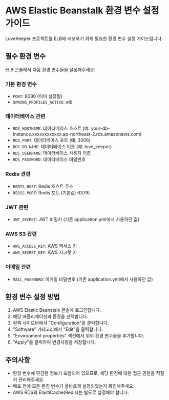 # AWS Elastic Beanstalk 환경 변수 설정 가이드

LoveKeeper 프로젝트를 ELB에 배포하기 위해 필요한 환경 변수 설정 가이드입니다.

## 필수 환경 변수

ELB 콘솔에서 다음 환경 변수들을 설정해주세요:

### 기본 환경 변수
- `PORT`: 8080 (이미 설정됨)
- `SPRING_PROFILES_ACTIVE`: elb

### 데이터베이스 관련
- `RDS_HOSTNAME`: 데이터베이스 호스트 (예: your-db-instance.xxxxxxxxxxxx.ap-northeast-2.rds.amazonaws.com)
- `RDS_PORT`: 데이터베이스 포트 (예: 3306)
- `RDS_DB_NAME`: 데이터베이스 이름 (예: love_keeper)
- `RDS_USERNAME`: 데이터베이스 사용자 이름
- `RDS_PASSWORD`: 데이터베이스 비밀번호

### Redis 관련
- `REDIS_HOST`: Redis 호스트 주소
- `REDIS_PORT`: Redis 포트 (기본값: 6379)

### JWT 관련
- `JWT_SECRET`: JWT 비밀키 (기존 application.yml에서 사용하던 값)

### AWS S3 관련
- `AWS_ACCESS_KEY`: AWS 액세스 키
- `AWS_SECRET_KEY`: AWS 시크릿 키

### 이메일 관련
- `MAIL_PASSWORD`: 이메일 비밀번호 (기존 application.yml에서 사용하던 값)

## 환경 변수 설정 방법

1. AWS Elastic Beanstalk 콘솔에 로그인합니다.
2. 해당 애플리케이션과 환경을 선택합니다.
3. 왼쪽 사이드바에서 "Configuration"을 클릭합니다.
4. "Software" 카테고리에서 "Edit"을 클릭합니다.
5. "Environment properties" 섹션에서 위의 환경 변수들을 추가합니다.
6. "Apply"를 클릭하여 변경사항을 저장합니다.

## 주의사항

- 환경 변수에 민감한 정보가 포함되어 있으므로, 해당 환경에 대한 접근 권한을 적절히 관리해주세요.
- 배포 전에 모든 환경 변수가 올바르게 설정되었는지 확인해주세요.
- AWS RDS와 ElastiCache(Redis)는 별도로 설정해야 합니다.